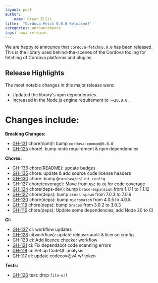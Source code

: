 ```yaml
---
layout: post
author:
    name: Bryan Ellis
title:  "Cordova Fetch 5.0.0 Released!"
categories: announcements
tags: news releases
---
```


We are happy to announce that `cordova-fetch@5.0.0` has been released. This is the library used behind-the-scenes of the Cordova tooling for fetching of Cordova platforms and plugins.

## Release Highlights

The most notable changes in this major release were:

- Updated the library's npm dependencies.
- Increased in the Node.js engine requirement to `>=20.9.0`.

<!--more-->
# Changes include:

**Breaking Changes:**

* [GH-131](https://github.com/apache/cordova-fetch/pull/131) chore(npm)!: bump `cordova-common@6.0.0`
* [GH-125](https://github.com/apache/cordova-fetch/pull/125) chore!: bump node requirement & npm dependencies

**Chores:**

* [GH-136](https://github.com/apache/cordova-fetch/pull/136) chore(README): update badges
* [GH-135](https://github.com/apache/cordova-fetch/pull/135) chore: update & add source code license headers
* [GH-130](https://github.com/apache/cordova-fetch/pull/130) chore: bump `@cordova/eslint-config`
* [GH-127](https://github.com/apache/cordova-fetch/pull/127) chore(coverage): Move from `nyc` to `c8` for code coverage
* [GH-124](https://github.com/apache/cordova-fetch/pull/124) chore(deps-dev): bump `brace-expansion` from 1.1.11 to 1.1.12
* [GH-122](https://github.com/apache/cordova-fetch/pull/122) chore(deps): bump `cross-spawn` from 7.0.3 to 7.0.6
* [GH-120](https://github.com/apache/cordova-fetch/pull/120) chore(deps): bump `micromatch` from 4.0.5 to 4.0.8
* [GH-119](https://github.com/apache/cordova-fetch/pull/119) chore(deps): bump `braces` from 3.0.2 to 3.0.3
* [GH-116](https://github.com/apache/cordova-fetch/pull/116) chore(deps): Update some dependencies, add Node 20 to CI

**CI:**

* [GH-137](https://github.com/apache/cordova-fetch/pull/137) ci: workflow updates
* [GH-128](https://github.com/apache/cordova-fetch/pull/128) ci(workflow): update release-audit & license config
* [GH-123](https://github.com/apache/cordova-fetch/pull/123) ci: Add licence checker workflow
* [GH-121](https://github.com/apache/cordova-fetch/pull/121) ci: Fix dependabot code scanning errors
* [GH-118](https://github.com/apache/cordova-fetch/pull/118) ci: Set up CodeQL analysis
* [GH-117](https://github.com/apache/cordova-fetch/pull/117) ci: update codecov@v4 w/ token

**Tests:**

* [GH-126](https://github.com/apache/cordova-fetch/pull/126) test: drop `file-url`